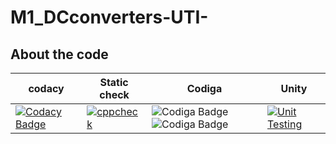 # M1_DCconverters-UTI-

## About the code
|codacy| Static check| Codiga|Unity|
|---|---|---|---|
|[![Codacy Badge](https://app.codacy.com/project/badge/Grade/c30f72fe15444c799424323fa60f04cc)](https://www.codacy.com/gh/RajeshwariNavalur/M1_DCconverters-UTI-/dashboard?utm_source=github.com&amp;utm_medium=referral&amp;utm_content=RajeshwariNavalur/M1_DCconverters-UTI-&amp;utm_campaign=Badge_Grade)|[![cppcheck](https://github.com/RajeshwariNavalur/M1_DCconverters-UTI-/actions/workflows/Static-check.yml/badge.svg)](https://github.com/RajeshwariNavalur/M1_DCconverters-UTI-/actions/workflows/Static-check.yml)|![Codiga Badge](https://api.codiga.io/project/31578/score/svg)  ![Codiga Badge](https://api.codiga.io/project/31578/status/svg) |[![Unit Testing](https://github.com/RajeshwariNavalur/M1_DCconverters-UTI-/actions/workflows/Unity.yml/badge.svg)](https://github.com/RajeshwariNavalur/M1_DCconverters-UTI-/actions/workflows/Unity.yml)| 














